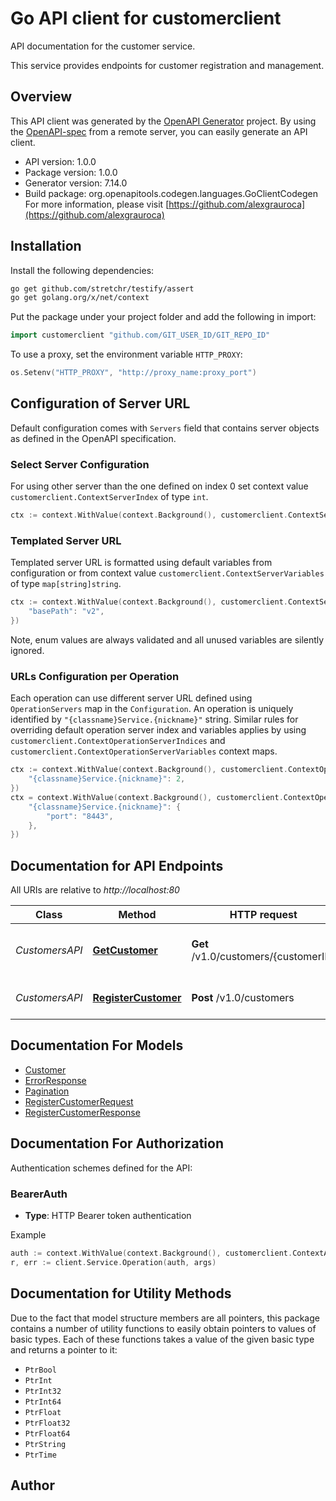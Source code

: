 # Go API client for customerclient

API documentation for the customer service.

This service provides endpoints for customer registration and management.


## Overview
This API client was generated by the [OpenAPI Generator](https://openapi-generator.tech) project.  By using the [OpenAPI-spec](https://www.openapis.org/) from a remote server, you can easily generate an API client.

- API version: 1.0.0
- Package version: 1.0.0
- Generator version: 7.14.0
- Build package: org.openapitools.codegen.languages.GoClientCodegen
For more information, please visit [https://github.com/alexgrauroca](https://github.com/alexgrauroca)

## Installation

Install the following dependencies:

```sh
go get github.com/stretchr/testify/assert
go get golang.org/x/net/context
```

Put the package under your project folder and add the following in import:

```go
import customerclient "github.com/GIT_USER_ID/GIT_REPO_ID"
```

To use a proxy, set the environment variable `HTTP_PROXY`:

```go
os.Setenv("HTTP_PROXY", "http://proxy_name:proxy_port")
```

## Configuration of Server URL

Default configuration comes with `Servers` field that contains server objects as defined in the OpenAPI specification.

### Select Server Configuration

For using other server than the one defined on index 0 set context value `customerclient.ContextServerIndex` of type `int`.

```go
ctx := context.WithValue(context.Background(), customerclient.ContextServerIndex, 1)
```

### Templated Server URL

Templated server URL is formatted using default variables from configuration or from context value `customerclient.ContextServerVariables` of type `map[string]string`.

```go
ctx := context.WithValue(context.Background(), customerclient.ContextServerVariables, map[string]string{
	"basePath": "v2",
})
```

Note, enum values are always validated and all unused variables are silently ignored.

### URLs Configuration per Operation

Each operation can use different server URL defined using `OperationServers` map in the `Configuration`.
An operation is uniquely identified by `"{classname}Service.{nickname}"` string.
Similar rules for overriding default operation server index and variables applies by using `customerclient.ContextOperationServerIndices` and `customerclient.ContextOperationServerVariables` context maps.

```go
ctx := context.WithValue(context.Background(), customerclient.ContextOperationServerIndices, map[string]int{
	"{classname}Service.{nickname}": 2,
})
ctx = context.WithValue(context.Background(), customerclient.ContextOperationServerVariables, map[string]map[string]string{
	"{classname}Service.{nickname}": {
		"port": "8443",
	},
})
```

## Documentation for API Endpoints

All URIs are relative to *http://localhost:80*

Class | Method | HTTP request | Description
------------ | ------------- | ------------- | -------------
*CustomersAPI* | [**GetCustomer**](docs/CustomersAPI.md#getcustomer) | **Get** /v1.0/customers/{customerID} | Get a specific customer data
*CustomersAPI* | [**RegisterCustomer**](docs/CustomersAPI.md#registercustomer) | **Post** /v1.0/customers | Register a new customer


## Documentation For Models

 - [Customer](docs/Customer.md)
 - [ErrorResponse](docs/ErrorResponse.md)
 - [Pagination](docs/Pagination.md)
 - [RegisterCustomerRequest](docs/RegisterCustomerRequest.md)
 - [RegisterCustomerResponse](docs/RegisterCustomerResponse.md)


## Documentation For Authorization


Authentication schemes defined for the API:
### BearerAuth

- **Type**: HTTP Bearer token authentication

Example

```go
auth := context.WithValue(context.Background(), customerclient.ContextAccessToken, "BEARER_TOKEN_STRING")
r, err := client.Service.Operation(auth, args)
```


## Documentation for Utility Methods

Due to the fact that model structure members are all pointers, this package contains
a number of utility functions to easily obtain pointers to values of basic types.
Each of these functions takes a value of the given basic type and returns a pointer to it:

* `PtrBool`
* `PtrInt`
* `PtrInt32`
* `PtrInt64`
* `PtrFloat`
* `PtrFloat32`
* `PtrFloat64`
* `PtrString`
* `PtrTime`

## Author



